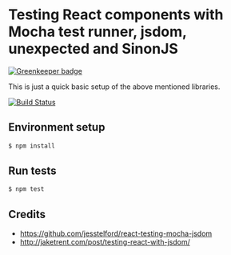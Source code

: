 # Testing React components with Mocha test runner, jsdom, unexpected and SinonJS

[![Greenkeeper badge](https://badges.greenkeeper.io/akikoo/react-testing.svg)](https://greenkeeper.io/)

This is just a quick basic setup of the above mentioned libraries. 

[![Build Status](https://travis-ci.org/akikoo/react-testing.svg?branch=master)](https://travis-ci.org/akikoo/react-testing)

## Environment setup 

```sh
$ npm install
```

## Run tests

```sh
$ npm test
```

## Credits

- https://github.com/jesstelford/react-testing-mocha-jsdom
- http://jaketrent.com/post/testing-react-with-jsdom/
